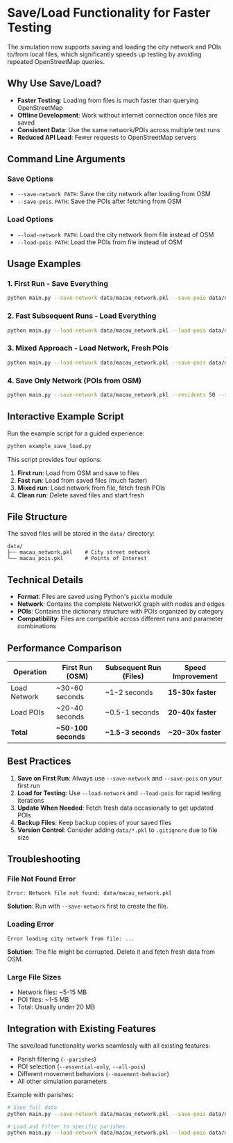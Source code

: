 # Save/Load Functionality for Faster Testing

The simulation now supports saving and loading the city network and POIs to/from local files, which significantly speeds up testing by avoiding repeated OpenStreetMap queries.

## Why Use Save/Load?

- **Faster Testing**: Loading from files is much faster than querying OpenStreetMap
- **Offline Development**: Work without internet connection once files are saved
- **Consistent Data**: Use the same network/POIs across multiple test runs
- **Reduced API Load**: Fewer requests to OpenStreetMap servers

## Command Line Arguments

### Save Options
- `--save-network PATH`: Save the city network after loading from OSM
- `--save-pois PATH`: Save the POIs after fetching from OSM

### Load Options
- `--load-network PATH`: Load the city network from file instead of OSM
- `--load-pois PATH`: Load the POIs from file instead of OSM

## Usage Examples

### 1. First Run - Save Everything
```bash
python main.py --save-network data/macau_network.pkl --save-pois data/macau_pois.pkl --residents 50 --steps 120
```

### 2. Fast Subsequent Runs - Load Everything
```bash
python main.py --load-network data/macau_network.pkl --load-pois data/macau_pois.pkl --residents 50 --steps 120
```

### 3. Mixed Approach - Load Network, Fresh POIs
```bash
python main.py --load-network data/macau_network.pkl --save-pois data/macau_pois_new.pkl --residents 50 --steps 120
```

### 4. Save Only Network (POIs from OSM)
```bash
python main.py --save-network data/macau_network.pkl --residents 50 --steps 120
```

## Interactive Example Script

Run the example script for a guided experience:

```bash
python example_save_load.py
```

This script provides four options:
1. **First run**: Load from OSM and save to files
2. **Fast run**: Load from saved files (much faster)
3. **Mixed run**: Load network from file, fetch fresh POIs
4. **Clean run**: Delete saved files and start fresh

## File Structure

The saved files will be stored in the `data/` directory:
```
data/
├── macau_network.pkl    # City street network
└── macau_pois.pkl       # Points of Interest
```

## Technical Details

- **Format**: Files are saved using Python's `pickle` module
- **Network**: Contains the complete NetworkX graph with nodes and edges
- **POIs**: Contains the dictionary structure with POIs organized by category
- **Compatibility**: Files are compatible across different runs and parameter combinations

## Performance Comparison

| Operation | First Run (OSM) | Subsequent Run (Files) | Speed Improvement |
|-----------|----------------|----------------------|-------------------|
| Load Network | ~30-60 seconds | ~1-2 seconds | **15-30x faster** |
| Load POIs | ~20-40 seconds | ~0.5-1 seconds | **20-40x faster** |
| **Total** | **~50-100 seconds** | **~1.5-3 seconds** | **~20-30x faster** |

## Best Practices

1. **Save on First Run**: Always use `--save-network` and `--save-pois` on your first run
2. **Load for Testing**: Use `--load-network` and `--load-pois` for rapid testing iterations
3. **Update When Needed**: Fetch fresh data occasionally to get updated POIs
4. **Backup Files**: Keep backup copies of your saved files
5. **Version Control**: Consider adding `data/*.pkl` to `.gitignore` due to file size

## Troubleshooting

### File Not Found Error
```
Error: Network file not found: data/macau_network.pkl
```
**Solution**: Run with `--save-network` first to create the file.

### Loading Error
```
Error loading city network from file: ...
```
**Solution**: The file might be corrupted. Delete it and fetch fresh data from OSM.

### Large File Sizes
- Network files: ~5-15 MB
- POI files: ~1-5 MB
- Total: Usually under 20 MB

## Integration with Existing Features

The save/load functionality works seamlessly with all existing features:
- Parish filtering (`--parishes`)
- POI selection (`--essential-only`, `--all-pois`)
- Different movement behaviors (`--movement-behavior`)
- All other simulation parameters

Example with parishes:
```bash
# Save full data
python main.py --save-network data/macau_network.pkl --save-pois data/macau_pois.pkl

# Load and filter to specific parishes
python main.py --load-network data/macau_network.pkl --load-pois data/macau_pois.pkl --parishes "Sé" "Nossa Senhora de Fátima"
``` 